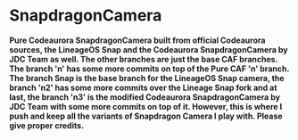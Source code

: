 # SnapdragonCamera

**Pure Codeaurora SnapdragonCamera built from official Codeaurora sources, the LineageOS Snap and the Codeaurora SnapdragonCamera by JDC Team as well.  The other branches are just the base CAF branches. The branch 'n'  has some more commits on top of the Pure CAF 'n' branch. The branch Snap is the base branch for the LineageOS Snap camera, the branch 'n2' has some more commits over the Lineage Snap fork and at last, the branch 'n3' is the modified Codeaurora SnapdragonCamera by JDC Team with some more commits on top of it. However, this is where I push and keep all the variants of Snapdragon Camera I play with.  Please give proper credits.**
